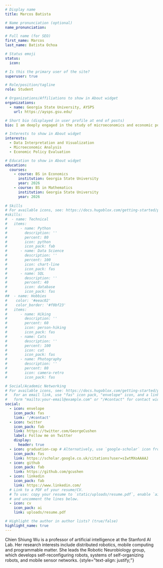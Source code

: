 ```yaml
---
# Display name
title: Marcos Batista

# Name pronunciation (optional)
name_pronunciation: 

# Full name (for SEO)
first_name: Marcos
last_name: Batista Ochoa

# Status emoji
status:
  icon: 

# Is this the primary user of the site?
superuser: true

# Role/position/tagline
role: Student

# Organizations/Affiliations to show in About widget
organizations:
  - name: Georgia State University, AYSPS
    url: https://aysps.gsu.edu/

# Short bio (displayed in user profile at end of posts)
bio: I am deeply engaged in the study of microeconomics and economic policy analysis, with a particular focus on applying economic principles across diverse fields.

# Interests to show in About widget
interests:
  - Data Interpretation and Visualization
  - Microeconomic Analysis
  - Economic Policy Evaluation

# Education to show in About widget
education:
  courses:
    - course: BS in Economics
      institution: Georgia State University
      year: 2026
    - course: BS in Mathematics
      institution: Georgia State University
      year: 2026
      
# Skills
# For available icons, see: https://docs.hugoblox.com/getting-started/page-builder/#icons
#skills:
#  - name: Technical
#   items:
#      - name: Python
#        description: ''
#        percent: 80
#        icon: python
#        icon_pack: fab
#      - name: Data Science
#        description: ''
#        percent: 100
#        icon: chart-line
#        icon_pack: fas
#      - name: SQL
#        description: ''
#        percent: 40
#        icon: database
#        icon_pack: fas
##  - name: Hobbies
#    color: '#eeac02'
#    color_border: '#f0bf23'
#   items:
#      - name: Hiking
#        description: ''
#        percent: 60
#        icon: person-hiking
#        icon_pack: fas
#      - name: Cats
#        description: ''
#        percent: 100
#        icon: cat
#        icon_pack: fas
#      - name: Photography
#        description: ''
#        percent: 80
#        icon: camera-retro
#        icon_pack: fas

# Social/Academic Networking
# For available icons, see: https://docs.hugoblox.com/getting-started/page-builder/#icons
#   For an email link, use "fas" icon pack, "envelope" icon, and a link in the
#   form "mailto:your-email@example.com" or "/#contact" for contact widget.
social:
  - icon: envelope
    icon_pack: fas
    link: '/#contact'
  - icon: twitter
    icon_pack: fab
    link: https://twitter.com/GeorgeCushen
    label: Follow me on Twitter
    display:
      header: true
  - icon: graduation-cap # Alternatively, use `google-scholar` icon from `ai` icon pack
    icon_pack: fas
    link: https://scholar.google.co.uk/citations?user=sIwtMXoAAAAJ
  - icon: github
    icon_pack: fab
    link: https://github.com/gcushen
  - icon: linkedin
    icon_pack: fab
    link: https://www.linkedin.com/
  # Link to a PDF of your resume/CV.
  # To use: copy your resume to `static/uploads/resume.pdf`, enable `ai` icons in `params.yaml`,
  # and uncomment the lines below.
  - icon: cv
    icon_pack: ai
    link: uploads/resume.pdf

# Highlight the author in author lists? (true/false)
highlight_name: true
---
```


Chien Shiung Wu is a professor of artificial intelligence at the Stanford AI Lab. Her research interests include distributed robotics, mobile computing and programmable matter. She leads the Robotic Neurobiology group, which develops self-reconfiguring robots, systems of self-organizing robots, and mobile sensor networks.
{style="text-align: justify;"}
